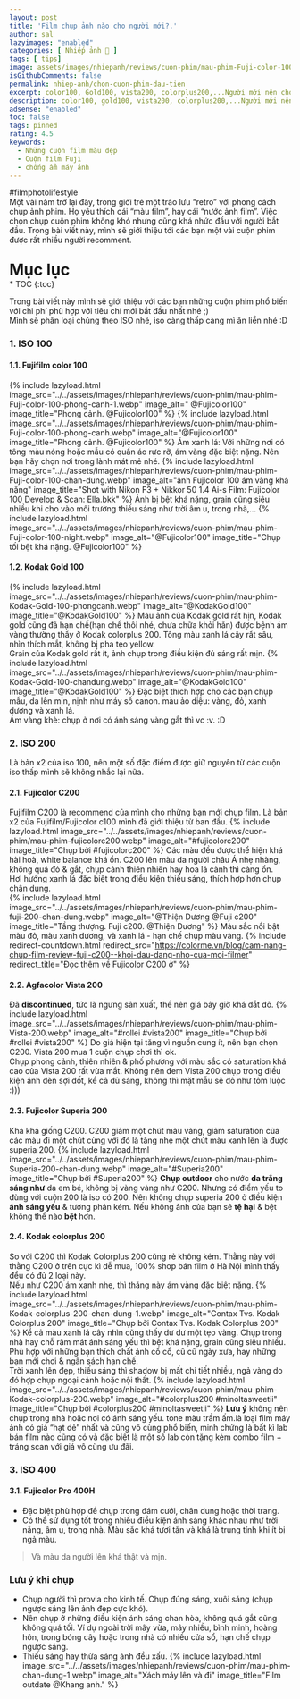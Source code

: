 ```yaml
---
layout: post
title: 'Film chụp ảnh nào cho người mới?.'
author: sal
lazyimages: "enabled"
categories: [ Nhiếp ảnh 📸 ]
tags: [ tips]
image: assets/images/nhiepanh/reviews/cuon-phim/mau-phim-Fuji-color-100-chan-dung.webp
isGithubComments: false
permalink: nhiep-anh/chon-cuon-phim-dau-tien
excerpt: color100, Gold100, vista200, colorplus200,...Người mới nên chọn cuộn Film gì?
description: color100, gold100, vista200, colorplus200,...Người mới nên chọn cuộn Film gì?
adsense: "enabled"
toc: false
tags: pinned
rating: 4.5
keywords:
  - Những cuộn film màu đẹp
  - Cuộn film Fuji
  - chống ẩm máy ảnh
---
```


#filmphotolifestyle<br>
Một vài năm trở lại đây, trong giới trẻ một trào lưu “retro” với phong cách chụp ảnh phim. Họ yêu thích cái “màu film”, hay cái “nước ảnh film”. Việc chọn chụp cuộn phim không khó nhưng cũng khá nhức đầu với người bắt đầu. Trong bài viết này, mình sẽ giới thiệu tới các bạn một vài cuộn phim được rất nhiều người recomment.<br>

<p style="margin-bottom: 0px; font-weight: 700;font-size: 1.75rem;">Mục lục</p>
* TOC
{:toc}

Trong bài viết này mình sẽ giới thiệu với các bạn những cuộn phim phổ biến với chi phí phù hợp với tiêu chí mới bắt đầu nhất nhé ;)<br>
Mình sẽ phân loại chúng theo ISO nhé, iso càng thấp càng mì ăn liền nhé :D
### 1\. ISO 100
#### 1.1. Fujifilm color 100
{% include lazyload.html image_src="../../assets/images/nhiepanh/reviews/cuon-phim/mau-phim-Fuji-color-100-phong-canh-1.webp" image_alt=" @Fujicolor100" image_title="Phong cảnh. @Fujicolor100" %}
{% include lazyload.html image_src="../../assets/images/nhiepanh/reviews/cuon-phim/mau-phim-Fuji-color-100-phong-canh.webp" image_alt="@Fujicolor100" image_title="Phong cảnh. @Fujicolor100" %}
Ám xanh lá: Với những nơi có tông màu nóng hoặc mẫu có quần áo rực rỡ, ám vàng đặc biệt nặng. Nên bạn hãy chọn nơi trong lành mát mẻ nhé.
{% include lazyload.html image_src="../../assets/images/nhiepanh/reviews/cuon-phim/mau-phim-Fuji-color-100-chan-dung.webp" image_alt="ảnh Fujicolor 100 ám vàng khá nặng" image_title="Shot with Nikon F3 + Nikkor 50 1.4 Ai-s
Film: Fujicolor 100
Develop & Scan: Ella.bkk" %}
Ảnh bị bệt khá nặng, grain cũng siêu nhiều khi cho vào môi trường thiếu sáng như trời âm u, trong nhà,...
{% include lazyload.html image_src="../../assets/images/nhiepanh/reviews/cuon-phim/mau-phim-Fuji-color-100-night.webp" image_alt="@Fujicolor100" image_title="Chụp tối bệt khá nặng. @Fujicolor100" %}
#### 1.2. Kodak Gold 100
{% include lazyload.html image_src="../../assets/images/nhiepanh/reviews/cuon-phim/mau-phim-Kodak-Gold-100-phongcanh.webp" image_alt="@KodakGold100" image_title="@KodakGold100" %}
Màu ảnh của Kodak gold rất hịn, Kodak gold cũng đã hạn chế(hạn chế thôi nhé, chưa chữa khỏi hẳn) được bệnh ám vàng thường thấy ở Kodak colorplus 200. Tông màu xanh lá cây rất sâu, nhìn thích mắt, không bị pha tẹo yellow.<br>
Grain của Kodak gold rất ít, ảnh chụp trong điều kiện đủ sáng rất mịn.
{% include lazyload.html image_src="../../assets/images/nhiepanh/reviews/cuon-phim/mau-phim-Kodak-Gold-100-chandung.webp" image_alt="@KodakGold100" image_title="@KodakGold100" %}
Đặc biệt thích hợp cho các bạn chụp mẫu, da lên mịn, nịnh như máy số canon. màu ảo diệu: vàng, đỏ, xanh dương và xanh lá.<br>
Ám vàng khè: chụp ở nơi có ánh sáng vàng gắt thì vc :v. :D
### 2\. ISO 200
Là bản x2 của iso 100, nên một số đặc điểm được giữ nguyên từ các cuộn iso thấp mình sẽ không nhắc lại nữa.
#### 2.1. Fujicolor C200
Fujifilm C200 là recommend của mình cho những bạn mới chụp film. Là bản x2 của Fujifilm/Fujicolor  c100 mình đã giới thiệu từ ban đầu.
{% include lazyload.html image_src="../../assets/images/nhiepanh/reviews/cuon-phim/mau-phim-fujicolorc200.webp" image_alt="#fujicolorc200" image_title="Chụp bởi #fujicolorc200" %}
Các màu đều được thể hiện khá hài hoà, white balance khá ổn. C200 lên màu da người châu Á nhẹ nhàng, không quá đỏ & gắt, chụp cảnh thiên nhiên hay hoa lá cành thì càng ổn. <br>
Hơi hướng xanh lá đặc biệt trong điều kiện thiếu sáng, thích hợp hơn chụp chân dung.<br>
{% include lazyload.html image_src="../../assets/images/nhiepanh/reviews/cuon-phim/mau-phim-fuji-200-chan-dung.webp" image_alt="@Thiện Dương @Fuji c200" image_title="Tầng thượng.
Fuji c200. @Thiện Dương" %}
Màu sắc nổi bật màu đỏ, màu xanh dương, và xanh lá - hạn chế chụp màu vàng.
{% include redirect-countdown.html redirect_src="https://colorme.vn/blog/cam-nang-chup-film-review-fuji-c200--khoi-dau-dang-nho-cua-moi-filmer" redirect_title="Đọc thêm về Fujicolor C200 ở" %}
#### 2.2. Agfacolor Vista 200
Đã **discontinued**, tức là ngưng sản xuất, thế nên giá bây giờ khá đắt đỏ.
{% include lazyload.html image_src="../../assets/images/nhiepanh/reviews/cuon-phim/mau-phim-Vista-200.webp" image_alt="#rollei #vista200" image_title="Chụp bởi #rollei #vista200" %}
Do giá hiện tại tăng vì nguồn cung ít, nên bạn chọn C200. Vista 200 mua 1 cuộn chụp chơi thì ok.<br>
Chụp phong cảnh, thiên nhiên & phố phường với màu sắc có saturation khá cao của Vista 200 rất vừa mắt. Không nên đem Vista 200 chụp trong điều kiện ánh đèn sợi đốt, kể cả đủ sáng, không thì mặt mẫu sẽ đỏ như tôm luộc :)))
#### 2.3. Fujicolor Superia 200
Kha khá giống C200. C200 giảm một chút màu vàng, giảm saturation của các màu đi một chút cùng với đó là tăng nhẹ một chút màu xanh lên là được superia 200.
{% include lazyload.html image_src="../../assets/images/nhiepanh/reviews/cuon-phim/mau-phim-Superia-200-chan-dung.webp" image_alt="#Superia200" image_title="Chụp bởi #Superia200" %}
**Chụp outdoor** cho nước **da trắng sáng như** da em bé, không bị vàng vàng như C200.
Nhưng có điểm yếu to đùng với cuộn 200 là iso có 200. Nên không chụp superia 200 ở điều kiện **ánh sáng yếu** & tương phản kém. Nếu không ảnh của bạn sẽ **tệ hại** & bệt không thể nào **bệt** hơn.
#### 2.4. Kodak colorplus 200
So với C200 thì Kodak Colorplus 200 cũng rẻ không kém. Thằng này với thằng C200 ở trên cực kì dễ mua, 100% shop bán film ở Hà Nội mình thấy đều có đủ 2 loại này.<br>
Nếu như C200 ám xanh nhẹ, thì thằng này ám vàng đặc biệt nặng.
{% include lazyload.html image_src="../../assets/images/nhiepanh/reviews/cuon-phim/mau-phim-Kodak-colorplus-200-chan-dung-1.webp" image_alt="Contax Tvs. Kodak Colorplus 200" image_title="Chụp bởi Contax Tvs. Kodak Colorplus 200" %}
Kể cả màu xanh lá cây nhìn cũng thấy dư dư một tẹo vàng. Chụp trong nhà hay chỗ râm mát ánh sáng yếu thì bệt khá nặng, grain cũng siêu nhiều. Phù hợp với những bạn thích chất ảnh cổ cổ, cũ cũ ngày xưa, hay những bạn mới chơi & ngân sách hạn chế.<br>
Trời xanh lên đẹp, thiếu sáng thì shadow bị mất chi tiết nhiều, ngả vàng do đó hợp chụp ngoại cảnh hoặc nội thất.
{% include lazyload.html image_src="../../assets/images/nhiepanh/reviews/cuon-phim/mau-phim-Kodak-colorplus-200.webp" image_alt="#colorplus200 #minoltasweetii" image_title="Chụp bởi #colorplus200 #minoltasweetii" %}
**Lưu ý** không nên chụp trong nhà hoặc nơi có ánh sáng yếu. tone màu trầm ấm.là loại film máy ảnh có giá “hạt dẻ” nhất và cũng vô cùng phổ biến, minh chứng là bất kì lab bán film nào cũng có và đặc biệt là một số lab còn tặng kèm combo film + tráng scan với giá vô cùng ưu đãi.
### 3\. ISO 400
#### 3.1. Fujicolor Pro 400H
- Đặc biệt phù hợp để chụp trong đám cưới, chân dung hoặc thời trang.
- Có thể sử dụng tốt trong nhiều điều kiện ánh sáng khác nhau như trời nắng, âm u, trong nhà. Màu sắc khá tươi tắn và khá là trung tính khi ít bị ngả màu.
> Và màu da người lên khá thật và mịn.

### Lưu ý khi chụp
*   Chụp người thì provia cho kinh tế. Chụp đúng sáng, xuôi sáng (chụp ngược sáng lên ảnh đẹp cực khó).
*   Nên chụp ở những điều kiện ánh sáng chan hòa, không quá gắt cũng không quá tối. Ví dụ ngoài trời mây vừa, mây nhiều, bình minh, hoàng hôn, trong bóng cây hoặc trong nhà có nhiều cửa sổ, hạn chế chụp ngược sáng.
*   Thiếu sáng hay thừa sáng ảnh đều xấu.
{% include lazyload.html image_src="../../assets/images/nhiepanh/reviews/cuon-phim/mau-phim-chan-dung-1.webp" image_alt="Xách máy lên và đi" image_title="Film outdate @Khang anh." %}
